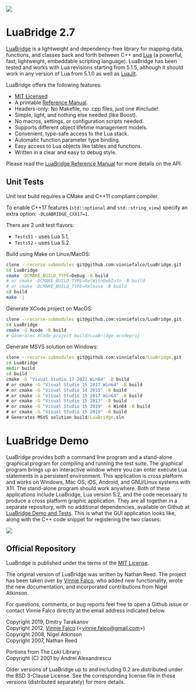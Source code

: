 <a href="http://lua.org">
<img src="http://vinniefalco.github.io/LuaBridgeDemo/powered-by-lua.png">
</a><br>

# LuaBridge 2.7

[LuaBridge][1] is a lightweight and dependency-free library for mapping data,
functions, and classes back and forth between C++ and [Lua][2] (a powerful,
fast, lightweight, embeddable scripting language). LuaBridge has been tested
and works with Lua revisions starting from 5.1.5, although it should work in
any version of Lua from 5.1.0 as well as [LuaJit][3].

LuaBridge offers the following features:

- [MIT Licensed][4]
- A printable [Reference Manual][5].
- Headers-only: No Makefile, no .cpp files, just one #include!
- Simple, light, and nothing else needed (like Boost).
- No macros, settings, or configuration scripts needed.
- Supports different object lifetime management models.
- Convenient, type-safe access to the Lua stack.
- Automatic function parameter type binding.
- Easy access to Lua objects like tables and functions.
- Written in a clear and easy to debug style.

Please read the [LuaBridge Reference Manual][5] for more details on the API.

## Unit Tests

Unit test build requires a CMake and C++11 compliant compiler.

To enable C++17 features (`std::optional` and `std::string_view`) specify an extra option: `-DLUABRIDGE_CXX17=1`.

There are 2 unit test flavors:
* `Tests51` - uses Lua 5.1,
* `Tests52` - uses Lua 5.2.

Build using Make on Linux/MacOS:
```bash
clone --recurse-submodules git@github.com:vinniefalco/LuaBridge.git
cd LuaBridge
cmake -DCMAKE_BUILD_TYPE=Debug -B build
# or cmake -DCMAKE_BUILD_TYPE=RelWithDebInfo -B build
# or cmake -DCMAKE_BUILD_TYPE=Release -B build
cd build
make -j
```

Generate XCode project on MacOS:
```bash
clone --recurse-submodules git@github.com:vinniefalco/LuaBridge.git
cd LuaBridge
cmake -G Xcode -B build
# Generates XCode project build/LuaBridge.xcodeproj
```

Generate MSVS solution on Windows:
```cmd
clone --recurse-submodules git@github.com:vinniefalco/LuaBridge.git
cd LuaBridge
mkdir build
cd build
cmake -G "Visual Studio 17 2022 Win64" -B build
# or cmake -G "Visual Studio 15 2017 Win64" -B build
# or cmake -G "Visual Studio 14 2015" -B build
# or cmake -G "Visual Studio 15 2017 Win64" -B build
# or cmake -G "Visual Studio 15 2017" -B build
# or cmake -G "Visual Studio 15 2019" -A Win64 -B build
# or cmake -G "Visual Studio 15 2019" -B build
# Generates MSVS solution build/LuaBridge.sln
```

# LuaBridge Demo

LuaBridge provides both a command line program and a stand-alone graphical
program for compiling and running the test suite. The graphical program brings
up an interactive window where you can enter execute Lua statements in a
persistent environment. This application is cross platform and works on
Windows, Mac OS, iOS, Android, and GNU/Linux systems with X11. The stand-alone
program should work anywhere. Both of these applications include LuaBridge,
Lua version 5.2, and the code necessary to produce a cross platform graphic
application. They are all together in a separate repository, with no
additional dependencies, available on Github at [LuaBridge Demo and Tests][6].
This is what the GUI application looks like, along with the C++ code snippet
for registering the two classes:

<a href="https://github.com/vinniefalco/LuaBridgeDemo">
<img src="http://vinniefalco.github.io/LuaBridgeDemo/LuaBridgeDemoScreenshot1.0.2.png">
</a><br>

## Official Repository

LuaBridge is published under the terms of the [MIT License][4].

The original version of LuaBridge was written by Nathan Reed. The project has
been taken over by [Vinnie Falco][7], who added new functionality, wrote the new
documentation, and incorporated contributions from Nigel Atkinson.

For questions, comments, or bug reports feel free to open a Github issue
or contact Vinnie Falco directly at the email address indicated below.

Copyright 2019, Dmitry Tarakanov<br>
Copyright 2012, [Vinnie Falco][7] (<[vinnie.falco@gmail.com][8]>)<br>
Copyright 2008, Nigel Atkinson<br>
Copyright 2007, Nathan Reed<br>

Portions from The Loki Library:<br>
Copyright (C) 2001 by Andrei Alexandrescu

Older versions of LuaBridge up to and including 0.2 are distributed under the
BSD 3-Clause License. See the corresponding license file in those versions
(distributed separately) for more details.

[1]:  https://github.com/vinniefalco/LuaBridge "LuaBridge"
[2]:  http://lua.org "The Lua Programming Language"
[3]:  http://luajit.org/ "The LuaJIT Probject"
[4]:  http://www.opensource.org/licenses/mit-license.html "The MIT License"
[5]:  http://vinniefalco.github.io/LuaBridge "LuaBridge Reference Manual"
[6]:  https://github.com/vinniefalco/LuaBridgeDemo "LuaBridge Demo"
[7]:  https://github.com/vinniefalco "Vinnie Falco's Github"
[8]:  mailto:vinnie.falco@gmail.com "Vinnie Falco (Email)"
